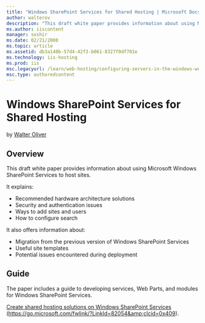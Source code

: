 ```yaml
---
title: "Windows SharePoint Services for Shared Hosting | Microsoft Docs"
author: walterov
description: "This draft white paper provides information about using Microsoft Windows SharePoint Services to host sites. It explains: Recommended hardware architecture s..."
ms.author: iiscontent
manager: soshir
ms.date: 02/21/2008
ms.topic: article
ms.assetid: db3a140b-57d4-42f3-b061-8327f0df701e
ms.technology: iis-hosting
ms.prod: iis
msc.legacyurl: /learn/web-hosting/configuring-servers-in-the-windows-web-platform/windows-sharepoint-services-for-shared-hosting
msc.type: authoredcontent
---
```

Windows SharePoint Services for Shared Hosting
====================
by [Walter Oliver](https://github.com/walterov)

## Overview

This draft white paper provides information about using Microsoft Windows SharePoint Services to host sites.

It explains:

- Recommended hardware architecture solutions
- Security and authentication issues
- Ways to add sites and users
- How to configure search

It also offers information about:

- Migration from the previous version of Windows SharePoint Services
- Useful site templates
- Potential issues encountered during deployment

## Guide

The paper includes a guide to developing services, Web Parts, and modules for Windows SharePoint Services.

[Create shared hosting solutions on Windows SharePoint Services](http://technet2.microsoft.com/WindowsServer/logredir.aspx?MODE=CT&amp;CTT=ToExternal&amp;target=%2FWindowsServer%2Flogredir.aspx%3FMODE%3DCT%26CTT%3DToExternal%26target%3Dhttp%253A%252F%252Fgo.microsoft.com%252Ffwlink%252F%253FLinkId%253D82054%2526clcid%253D0x409%26referrer%3Dhttp%253A%252F%252Ftechnet2.microsoft.com%252Fwindowsserver%252FWSS%252Fen%252Flibrary%252F99f7ad22-966a-456c-8b68-32d54f2acdd01033.mspx%26reldir%3DWSS%252Fen%252Flibrary&amp;referrer=http%3A%2F%2Ftechnet2.microsoft.com%2Fwindowsserver%2FWSS%2Fen%2Flibrary%2F99f7ad22-966a-456c-8b68-32d54f2acdd01033.mspx&amp;reldir=WSS%2Fen%2Flibrary) (https://go.microsoft.com/fwlink/?LinkId=82054&amp;clcid=0x409).